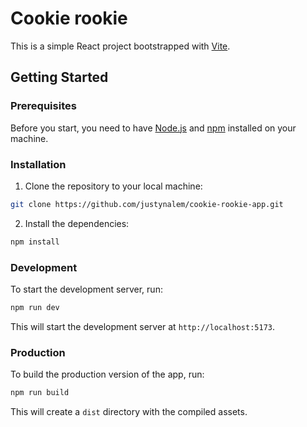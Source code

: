 # Cookie rookie

This is a simple React project bootstrapped with [Vite](https://vitejs.dev/).

## Getting Started

### Prerequisites

Before you start, you need to have [Node.js](https://nodejs.org/) and [npm](https://www.npmjs.com/) installed on your machine.

### Installation

1. Clone the repository to your local machine:

```sh
git clone https://github.com/justynalem/cookie-rookie-app.git
```

2. Install the dependencies:

```sh
npm install
```

### Development

To start the development server, run:

```sh
npm run dev
```

This will start the development server at `http://localhost:5173`.

### Production

To build the production version of the app, run:

```sh
npm run build
```

This will create a `dist` directory with the compiled assets.
